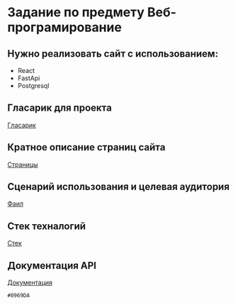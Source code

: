 # Задание по предмету Веб-програмирование

## Нужно реализовать сайт с использованием:

- React
- FastApi
- Postgresql

## Гласарик для проекта

[Гласарик](./technical_specification/glossary.md)

## Кратное описание страниц сайта

[Страницы](./technical_specification/site_pages.md)

## Сценарий использования и целевая аудитория

[Фаил](./technical_specification/general_requirements.md)

## Стек техналогий
[Стек](./technical_specification/stack.md)

## Документация API
[Документация](./backend/readme.md)

`#0969DA`